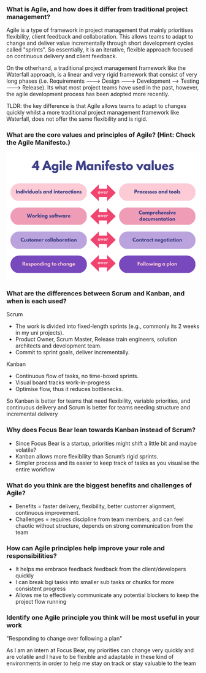 ### What is Agile, and how does it differ from traditional project management?

Agile is a type of framework in project management that mainly prioritises flexibility, client feedback and collaboration. This allows teams to adapt to change and deliver value incrementally through short development cycles called "sprints".
So essentially, it is an iterative, flexible approach focused on continuous delivery and client feedback.

On the otherhand, a traditional project management framework like the Waterfall approach, is a linear and very rigid framework that consist of very long phases (i.e. Requirements ---> Design ---> Development --> Testing ---> Release).
Its what most project teams have used in the past, however, the agile development process has been adopted more recently.

TLDR: the key difference is that Agile allows teams to adapt to changes quickly whilst a more traditional project management framework like Waterfall, does not offer the same flexibility and is rigid.

### What are the core values and principles of Agile? (Hint: Check the Agile Manifesto.)

![alt text](/milestones/Images/agilePrinciples.png)

### What are the differences between Scrum and Kanban, and when is each used?

Scrum

- The work is divided into fixed-length sprints (e.g., commonly its 2 weeks in my uni projects).
- Product Owner, Scrum Master, Release train engineers, solution architects and development team.
- Commit to sprint goals, deliver incrementally.

Kanban

- Continuous flow of tasks, no time-boxed sprints.
- Visual board tracks work-in-progress
- Optimise flow, thus it reduces bottlenecks.

So Kanban is better for teams that need flexibility, variable priorities, and continuous delivery
and Scrum is better for teams needing structure and incremental delivery

### Why does Focus Bear lean towards Kanban instead of Scrum?

- Since Focus Bear is a startup, priorities might shift a little bit and maybe volatile?
- Kanban allows more flexibility than Scrum’s rigid sprints.
- Simpler process and its easier to keep track of tasks as you visualise the entire workflow

### What do you think are the biggest benefits and challenges of Agile?

- Benefits = faster delivery, flexibility, better customer alignment, continuous improvement.
- Challenges = requires discipline from team members, and can feel chaotic without structure, depends on strong communication from the team

### How can Agile principles help improve your role and responsibilities?

- It helps me embrace feedback feedback from the client/developers quickly
- I can break bgi tasks into smaller sub tasks or chunks for more consistent progress
- Allows me to effectively communicate any potential blockers to keep the project flow running

### Identify one Agile principle you think will be most useful in your work

"Responding to change over following a plan"

As I am an intern at Focus Bear, my priorities can change very quickly and are volatile and I have to be flexible and adaptable in these kind of environments in order to help me stay on track or stay valuable to the team
